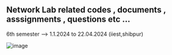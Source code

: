 ## Network Lab related codes , documents , asssignments , questions etc ...   

6th semester --> 1.1.2024 to 22.04.2024 (iiest,shibpur)

![image](https://github.com/captainprice27/network-lab-codes/assets/128576227/ebacda17-242f-469d-a148-f38f78033c4b)
